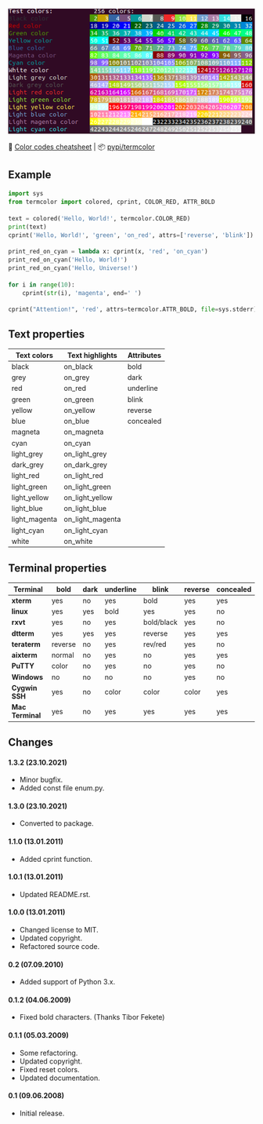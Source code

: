 ![](screenshot.png)

📑 [Color codes cheatsheet](https://delameter.github.io/termcolor) |
📦 [pypi/termcolor](http://pypi.python.org/pypi/termcolor)

## Example

```python
import sys
from termcolor import colored, cprint, COLOR_RED, ATTR_BOLD

text = colored('Hello, World!', termcolor.COLOR_RED)
print(text)
cprint('Hello, World!', 'green', 'on_red', attrs=['reverse', 'blink'])

print_red_on_cyan = lambda x: cprint(x, 'red', 'on_cyan')
print_red_on_cyan('Hello, World!')
print_red_on_cyan('Hello, Universe!')

for i in range(10):
    cprint(str(i), 'magenta', end=' ')

cprint("Attention!", 'red', attrs=termcolor.ATTR_BOLD, file=sys.stderr)
```

## Text properties

| Text colors   | Text highlights  | Attributes |
| ------------- | ---------------- | ---------- |
| black         | on_black         | bold       |
| grey          | on_grey          | dark       | 
| red           | on_red           | underline  |
| green         | on_green         | blink      | 
| yellow        | on_yellow        | reverse    | 
| blue          | on_blue          | concealed  | 
| magneta       | on_magneta       |            | 
| cyan          | on_cyan          |            | 
| light_grey    | on_light_grey    |            | 
| dark_grey     | on_dark_grey     |            |
| light_red     | on_light_red     |            |
| light_green   | on_light_green   |            |
| light_yellow  | on_light_yellow  |            | 
| light_blue    | on_light_blue    |            | 
| light_magenta | on_light_magenta |            | 
| light_cyan    | on_light_cyan    |            | 
| white         | on_white         |            |

## Terminal properties

| Terminal         | bold    | dark | underline | blink      | reverse | concealed |
| ---------------- | ------- | ---- | --------- | ---------- | ------- | --------- |
| **xterm**        | yes     | no   | yes       | bold       | yes     | yes       |
| **linux**        | yes     | yes  | bold      | yes        | yes     | no        |
| **rxvt**         | yes     | no   | yes       | bold/black | yes     | no        |
| **dtterm**       | yes     | yes  | yes       | reverse    | yes     | yes       |
| **teraterm**     | reverse | no   | yes       | rev/red    | yes     | no        |
| **aixterm**      | normal  | no   | yes       | no         | yes     | yes       |
| **PuTTY**        | color   | no   | yes       | no         | yes     | no        |
| **Windows**      | no      | no   | no        | no         | yes     | no        |
| **Cygwin SSH**   | yes     | no   | color     | color      | color   | yes       |
| **Mac Terminal** | yes     | no   | yes       | yes        | yes     | yes       |

## Changes

#### 1.3.2 (23.10.2021)

- Minor bugfix.
- Added const file enum.py.

#### 1.3.0 (23.10.2021)

- Converted to package.

#### 1.1.0 (13.01.2011)

- Added cprint function.

#### 1.0.1 (13.01.2011)

- Updated README.rst.

#### 1.0.0 (13.01.2011)

- Changed license to MIT.
- Updated copyright.
- Refactored source code.

#### 0.2 (07.09.2010)

- Added support of Python 3.x.

#### 0.1.2 (04.06.2009)

- Fixed bold characters. (Thanks Tibor Fekete)

#### 0.1.1 (05.03.2009)

- Some refactoring.
- Updated copyright.
- Fixed reset colors.
- Updated documentation.

#### 0.1 (09.06.2008)

- Initial release.
        
